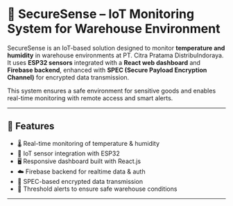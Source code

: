 # 🔐 SecureSense – IoT Monitoring System for Warehouse Environment

SecureSense is an IoT-based solution designed to monitor **temperature and humidity** in warehouse environments at PT. Citra Pratama DistribuIndoraya. It uses **ESP32 sensors** integrated with a **React web dashboard** and **Firebase backend**, enhanced with **SPEC (Secure Payload Encryption Channel)** for encrypted data transmission.

This system ensures a safe environment for sensitive goods and enables real-time monitoring with remote access and smart alerts.

---

## 🚀 Features

- 🌡️ Real-time monitoring of temperature & humidity
- 📡 IoT sensor integration with ESP32
- 🖥️ Responsive dashboard built with React.js
- ☁️ Firebase backend for realtime data & auth
- 🔐 SPEC-based encrypted data transmission
- 🔔 Threshold alerts to ensure safe warehouse conditions

---
